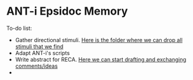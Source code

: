# ANT-i Epsidoc Memory

To-do list:
- Gather directional stimuli. [Here is the folder where we can drop all stimuli that we find](https://drive.google.com/drive/folders/16j0Bs7sstCzpJgVmxZKLJM82uqa-75ZA?usp=sharing)
- Adapt ANT-i's scripts
- Write abstract for RECA. [Here we can start drafting and exchanging comments/ideas](https://docs.google.com/document/d/1auwOmXaAm5oqvEHkhaHw9XpigcivIs4ehK1vRtk01To/edit?usp=sharing)
-



